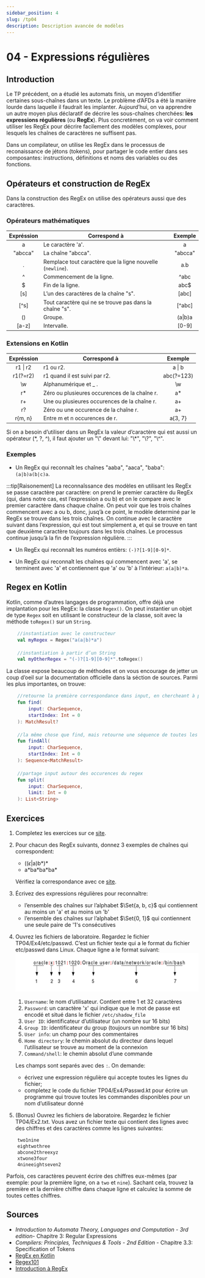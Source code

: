```yaml
---
sidebar_position: 4
slug: /tp04
description: Description avancée de modèles
---
```


# 04 - Expressions régulières

## Introduction
Le TP précédent, on a étudié les automats finis, un moyen d’identifier certaines sous-chaînes dans un texte. Le problème d’AFDs a été la manière lourde dans laquelle il faudrait les implanter. Aujourd’hui, on va apprendre un autre moyen plus déclaratif de décrire les sous-chaînes cherchées: **les expressions régulières** (ou **RegEx**). Plus concretèment, on va voir comment utiliser les RegEx pour décrire facilement des modèles complexes, pour lesquels les chaînes de caractères ne suffisent pas. 

Dans un compilateur, on utilise les RegEx dans le processus de reconaissance de jétons (tokens), pour partager le code entier dans ses composantes: instructions, définitions et noms des variables ou des fonctions. 

## Opérateurs et construction de RegEx
Dans la construction des RegEx on utilise des opérateurs aussi que des caractères.


### Opérateurs mathématiques
|Expréssion|Correspond à|Exemple|
|:--------:|-----------|:------:|
|a|Le caractère 'a'.| a|
|"abcca"|La chaîne "abcca".| "abcca"|
|.|Remplace tout caractère que la ligne nouvelle (`newline`).| a.b|
|^|Commencement de la ligne. | ^abc|
|$|Fin de la ligne. | abc$|
|\[s\]|L’un des caractères de la chaîne "s".| \[abc\] |
|\[^s\]|Tout caractère qui ne se trouve pas dans la chaîne "s".| \[^abc\] |
|()| Groupe. | (a\|b)a| 
| [a-z] |Intervalle. | [0-9]|

### Extensions en Kotlin
|Expréssion|Correspond à|Exemple|
|:--------:|-----------|:------:|
|r1 \| r2 | r1 ou r2.| a \| b |
|r1(?=r2)| r1 quand il est suivi par r2.| abc(?=123) | 
|\\w| Alphanumérique et _ .| \\w |
|r*|Zéro ou plusieures occurences de la chaîne r.| a*|
|r+|Une ou plusieures occurences de la chaîne r.| a+|
|r?|Zéro ou une occurence de la chaîne r.| a+|
|r\{m, n\}| Entre m et n occurences de r.| a{3, 7}|


Si on a besoin d’utiliser dans un RegEx la valeur d’caractère qui est aussi un opérateur (\*, \?, \^), il faut ajouter un "\\" devant lui: "\\*", "\\?", "\\^".

### Exemples
- Un RegEx qui reconnaît les chaînes "aaba", "aaca", "baba": `(a|b)a(b|c)a`.
  
:::tip[Raisonement]
    La reconnaîssance des modèles en utilisant les RegEx se passe caractère par caractère: on prend le premier caractère du RegEx (qui, dans notre cas, est l’expression a ou b) et on le compare avec le premier caractère dans chaque chaîne. On peut voir que les trois chaînes commencent avec a ou b, donc, jusq’à ce point, le modèle determiné par le RegEx se trouve dans les trois chaînes. On continue avec le caractère suivant dans l’expression, qui est tout simplement a, et qui se trouve en tant que deuxième caractère toujours dans les trois chaînes. Le processus continue jusqu’à la fin de l’expression régulière.
:::

- Un RegEx qui reconnaît les numéros entièrs: `(-)?[1-9][0-9]*`.

- Un RegEx qui reconnaît les chaînes qui commencent avec 'a', se terminent avec 'a' et contiennent que 'a' ou 'b' à l’intérieur: `a(a|b)*a`.

## Regex en Kotlin
Kotlin, comme d’autres langages de programmation, offre déjà une implantation pour les RegEx: la classe `Regex()`. On peut instantier un objet de type `Regex` soit en utilisant le constructeur de la classe, soit avec la méthode `toRegex()` sur un `String`.

```kotlin
    //instantiation avec le constructeur
    val myRegex = Regex("a(a|b)*a")

    //instantiation à partir d’un String
    val myOtherRegex = "(-)?[1-9][0-9]*".toRegex()
```

La classe expose beaucoup de méthodes et on vous encourage de jetter un coup d’oeil sur la documentation officielle dans la séction de sources. Parmi les plus importantes, on trouve:

```kotlin
    //retourne la première correspondance dans input, en chercheant à partir de startIndex
    fun find(
        input: CharSequence,
        startIndex: Int = 0
    ): MatchResult?

    //la même chose que find, mais retourne une séquence de toutes les correspondances
    fun findAll(
        input: CharSequence,
        startIndex: Int = 0
    ): Sequence<MatchResult>

    //partage input autour des occurences du regex
    fun split(
        input: CharSequence,
        limit: Int = 0
    ): List<String>
```

## Exercices
1. Completez les exercices sur ce [site](https://regexone.com/lesson/introduction_abcs).
2. Pour chacun des RegEx suivants, donnez 3 exemples de chaînes qui correspondent:
   - (($\epsilon$\|a)b*)*
   - a\*ba\*ba\*ba\*
  
    Vérifiez la correspondance avec ce [site](https://regex101.com/).
3. Écrivez des expressions régulières pour reconnaître:
   - l’ensemble des chaînes sur l’alphabet $\Set{a, b, c}$ qui contiennent au moins un 'a' et au moins un 'b'
   - l’ensemble des chaînes sur l’alphabet $\Set{0, 1}$ qui contiennent une seule paire de '1's consécutives
4. Ouvrez les fichiers de laboratoire. Regardez le fichier TP04/Ex4/etc/passwd. C’est un fichier texte qui a le format du fichier etc/passwd dans Linux. Chaque ligne a le format suivant:   
![Format du fichier etc/passwd](images/04_etcpasswd_contents.png)
    1. `Username`: le nom d’utilisateur. Contient entre 1 et 32 caractères
    2. `Password`: un caractère 'x' qui indique que le mot de passe est encodé et situé dans le fichier `/etc/shadow_file`
    3. `User ID`: identificateur d’utilisateur (un nombre sur 16 bits)
    4. `Group ID`: identificateur du group (toujours un nombre sur 16 bits)
    5. `User info`: un champ pour des commentaires
    6. `Home directory`: le chemin absolut du directeur dans lequel l’utilisateur se trouve au moment de la connexion
    7. `Command/shell`: le chemin absolut d’une commande
   
    Les champs sont separés avec des `:`. On demande: 
      - écrivez une expression régulière qui accepte toutes les lignes du fichier;
      - completez le code du fichier TP04/Ex4/Passwd.kt pour écrire un programme qui trouve toutes les commandes disponibles pour un nom d’utilisateur donné


5. (Bonus) Ouvrez les fichiers de laboratoire. Regardez le fichier TP04/Ex2.txt. Vous avez un fichier texte qui contient des lignes avec des chiffres et des caractères comme les lignes suivantes: 

```
    two1nine
    eightwothree
    abcone2threexyz
    xtwone3four
    4nineeightseven2
```

 Parfois, ces caractères peuvent écrire des chiffres eux-mêmes (par exemple: pour la première ligne, on a `two` et `nine`). Sachant cela, trouvez la première et la dernière chiffre dans chaque ligne et calculez la somme de toutes cettes chiffres. 

## Sources
- *Introduction to Automata Theory, Languages and Computation - 3rd edition*- Chapitre 3: Regular Expressions
- *Compilers: Principles, Techniques & Tools - 2nd Edition* - Chapitre 3.3: Specification of Tokens 
- [RegEx en Kotlin](https://kotlinlang.org/api/latest/jvm/stdlib/kotlin.text/-regex/)
- [Regex101](https://regex101.com/)
- [Introduction à RegEx](https://regexone.com/lesson/introduction_abcs)

